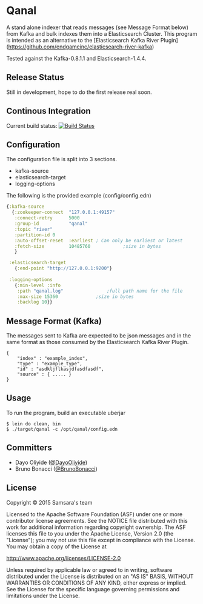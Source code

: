 # Qanal

A stand alone indexer that reads messages (see Message Format below) from Kafka and bulk indexes them into a Elasticsearch Cluster.
This program is intended as an alternative to the [Elasticsearch Kafka River Plugin] (https://github.com/endgameinc/elasticsearch-river-kafka)

Tested against the Kafka-0.8.1.1 and Elasticsearch-1.4.4.

## Release Status
Still in development, hope to do the first release real soon.

## Continous Integration
Current build status: [![Build Status](https://travis-ci.org/samsara/qanal.svg?branch=master)](https://travis-ci.org/samsara/qanal.svg?branch=master)


## Configuration
The configuration file is split into 3 sections.
  * kafka-source
  * elasticsearch-target
  * logging-options

The following is the provided example (config/config.edn)

```clojure
{:kafka-source 
  {:zookeeper-connect  "127.0.0.1:49157"
   :connect-retry      5000
   :group-id	       "qanal"
   :topic "river"
   :partition-id 0
   :auto-offset-reset  :earliest ; Can only be earliest or latest
   :fetch-size	       10485760		       ;size in bytes
   }

 :elasticsearch-target 
   {:end-point "http://127.0.0.1:9200"}
 
 :logging-options 
   {:min-level :info
    :path "qanal.log"			     ;full path name for the file
    :max-size 15360			     ;size in bytes
    :backlog 10}}
```

## Message Format (Kafka)
The messages sent to Kafka are expected to be json messages and in the same format as those
consumed by the Elasticsearch Kafka River Plugin.

	{
		"index" : "example_index",
		"type" : "example_type",
		"id" : "asdkljflkasjdfasdfasdf",
		"source" : { ..... }
	}

## Usage

To run the program, build an executable uberjar

    $ lein do clean, bin
    $ ./target/qanal -c /opt/qanal/config.edn

## Committers

  * Dayo Oliyide  ([@DayoOliyide](https://github.com/DayoOliyide))
  * Bruno Bonacci ([@BrunoBonacci](https://github.com/BrunoBonacci))

## License

Copyright © 2015 Samsara's team

Licensed to the Apache Software Foundation (ASF) under one
or more contributor license agreements.  See the NOTICE file
distributed with this work for additional information
regarding copyright ownership.  The ASF licenses this file
to you under the Apache License, Version 2.0 (the
"License"); you may not use this file except in compliance
with the License.  You may obtain a copy of the License at

  http://www.apache.org/licenses/LICENSE-2.0

Unless required by applicable law or agreed to in writing,
software distributed under the License is distributed on an
"AS IS" BASIS, WITHOUT WARRANTIES OR CONDITIONS OF ANY
KIND, either express or implied.  See the License for the
specific language governing permissions and limitations
under the License.
